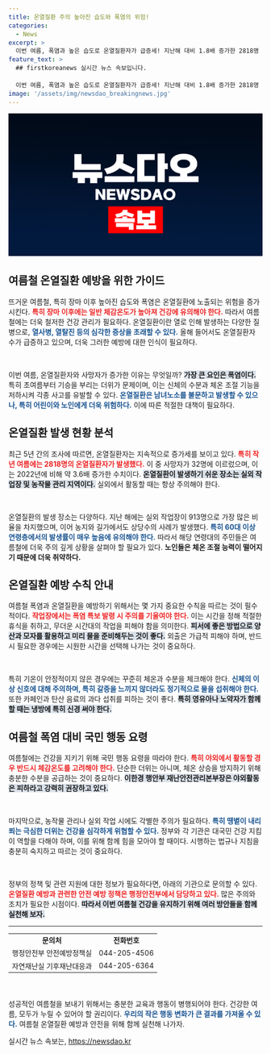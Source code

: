 ```yaml
---
title: 온열질환 주의 높아진 습도와 폭염의 위험!
categories:
  - News
excerpt: >
  이번 여름, 폭염과 높은 습도로 온열질환자가 급증세! 지난해 대비 1.8배 증가한 2818명 발생, 특히 60대 이상 노인층 주의 필요. 뜨거운 날씨, 건강 지키기 위한 필 survival 팁 공개!
feature_text: >
  ## firstkoreanews 실시간 뉴스 속보입니다.

  이번 여름, 폭염과 높은 습도로 온열질환자가 급증세! 지난해 대비 1.8배 증가한 2818명 발생, 특히 60대 이상 노인층 주의 필요. 뜨거운 날씨, 건강 지키기 위한 필 survival 팁 공개!
image: '/assets/img/newsdao_breakingnews.jpg'
---
```


<p><img src="/assets/img/newsdao_breakingnews.jpg" alt="firstkoreanews 속보" /></p>

<h2 data-ke-size="size26">여름철 온열질환 예방을 위한 가이드</h2>

<p data-ke-size="size16">뜨거운 여름철, 특히 장마 이후 높아진 습도와 폭염은 온열질환에 노출되는 위험을 증가시킨다. <b><span style="color: #ee2323;">특히 장마 이후에는 일반 체감온도가 높아져 건강에 유의해야 한다.</span></b> 따라서 여름철에는 더욱 철저한 건강 관리가 필요하다. 온열질환이란 열로 인해 발생하는 다양한 질병으로, <b><span style="color: #1a5490;">열사병, 열탈진 등의 심각한 증상을 초래할 수 있다.</span></b> 올해 들어서도 온열질환자 수가 급증하고 있으며, 더욱 그러한 예방에 대한 인식이 필요하다.</p>

<p data-ke-size="size16">&nbsp;</p>

<p>이번 여름, 온열질환자와 사망자가 증가한 이유는 무엇일까? <b><span style="background-color: #21538527;">가장 큰 요인은 폭염이다.</span></b> 특히 초여름부터 기승을 부리는 더위가 문제이며, 이는 신체의 수분과 체온 조절 기능을 저하시켜 각종 사고를 유발할 수 있다. <b><span style="color: #1a5490;">온열질환은 남녀노소를 불문하고 발생할 수 있으나, 특히 어린이와 노인에게 더욱 위험하다.</span></b> 이에 따른 적절한 대책이 필요하다.</p></p>

<h2 data-ke-size="size26">온열질환 발생 현황 분석</h2>

<p data-ke-size="size16">최근 5년 간의 조사에 따르면, 온열질환자는 지속적으로 증가세를 보이고 있다. <b><span style="color: #ee2323;">특히 작년 여름에는 2818명의 온열질환자가 발생했다.</span></b> 이 중 사망자가 32명에 이르렀으며, 이는 2022년에 비해 약 3.6배 증가한 수치이다. <b><span style="background-color: #21538527;">온열질환이 발생하기 쉬운 장소는 실외 작업장 및 농작물 관리 지역이다.</span></b> 실외에서 활동할 때는 항상 주의해야 한다.</p>

<p data-ke-size="size16">&nbsp;</p>

<p>온열질환의 발생 장소는 다양하다. 지난 해에는 실외 작업장이 913명으로 가장 많은 비율을 차지했으며, 이어 농지와 길가에서도 상당수의 사례가 발생했다. <b><span style="color: #1a5490;">특히 60대 이상 연령층에서의 발생률이 매우 높음에 유의해야 한다.</span></b> 따라서 해당 연령대의 주민들은 여름철에 더욱 주의 깊게 상황을 살펴야 할 필요가 있다. <b><span style="ee2323;">노인들은 체온 조절 능력이 떨어지기 때문에 더욱 취약하다.</span></b></p></p>

<h2 data-ke-size="size26">온열질환 예방 수칙 안내</h2>

<p data-ke-size="size16">여름철 폭염과 온열질환을 예방하기 위해서는 몇 가지 중요한 수칙을 따르는 것이 필수적이다. <b><span style="color: #ee2323;">작업장에서는 폭염 특보 발령 시 주의를 기울여야 한다.</span></b> 이는 시간을 정해 적절한 휴식을 취하고, 무더운 시간대의 작업을 피해야 함을 의미한다. <b><span style="background-color: #21538527;">피서에 좋은 방법으로 양산과 모자를 활용하고 미리 물을 준비해두는 것이 좋다.</span></b> 외출은 가급적 피해야 하며, 반드시 필요한 경우에는 시원한 시간을 선택해 나가는 것이 중요하다.</p>

<p data-ke-size="size16">&nbsp;</p>

<p>특히 기온이 안정적이지 않은 경우에는 꾸준히 체온과 수분을 체크해야 한다. <b><span style="color: #1a5490;">신체의 이상 신호에 대해 주의하며, 특히 갈증을 느끼지 않더라도 정기적으로 물을 섭취해야 한다.</span></b> 또한 카페인과 탄산 음료의 과다 섭취를 피하는 것이 좋다. <b><span style="background-color: #21538527;">특히 영유아나 노약자가 함께할 때는 냉방에 특히 신경 써야 한다.</span></b></p></p>

<h2 data-ke-size="size26">여름철 폭염 대비 국민 행동 요령</h2>

<p data-ke-size="size16">여름철에는 건강을 지키기 위해 국민 행동 요령을 따라야 한다. <b><span style="color: #ee2323;">특히 야외에서 활동할 경우 반드시 체감온도를 고려해야 한다.</span></b> 단순한 더위는 아니며, 체온 상승을 방지하기 위해 충분한 수분을 공급하는 것이 중요하다. <b><span style="background-color: #21538527;">이한경 행안부 재난안전관리본부장은 야외활동은 피하라고 강력히 권장하고 있다.</span></b></p>

<p data-ke-size="size16">&nbsp;</p>

<p>마지막으로, 농작물 관리나 실외 작업 시에도 각별한 주의가 필요하다. <b><span style="color: #1a5490;">특히 땡볕이 내리쬐는 극심한 더위는 건강을 심각하게 위협할 수 있다.</span></b> 정부와 각 기관은 대국민 건강 지킴이 역할을 다해야 하며, 이를 위해 함께 힘을 모아야 할 때이다. 시행하는 법규나 지침을 충분히 숙지하고 따르는 것이 중요하다.</p></p>

<p data-ke-size="size16">&nbsp;</p>

<p>정부의 정책 및 관련 지원에 대한 정보가 필요하다면, 아래의 기관으로 문의할 수 있다. <b><span style="color: #ee2323;">온열질환 예방과 관련한 안전 예방 정책은 행정안전부에서 담당하고 있다.</span></b> 많은 주의와 조치가 필요한 시점이다. <b><span style="background-color: #21538527;">따라서 이번 여름철 건강을 유지하기 위해 여러 방안들을 함께 실천해 보자.</span></b></p></p>

<hr />

<table style="width: 100%; border-collapse: collapse; margin-bottom: 20px;">
    <tr>
        <td style="text-align: center; height: 17px;"><b>문의처</b></td>
        <td style="text-align: center; height: 17px;"><b>전화번호</b></td>
    </tr>
    <tr>
        <td style="text-align: center; height: 17px;">행정안전부 안전예방정책실</td>
        <td style="text-align: center; height: 17px;">044-205-4506</td>
    </tr>
    <tr>
        <td style="text-align: center; height: 17px;">자연재난실 기후재난대응과</td>
        <td style="text-align: center; height: 17px;">044-205-6364</td>
    </tr>
</table>

<p data-ke-size="size16">&nbsp;</p>

<p>성공적인 여름철을 보내기 위해서는 충분한 교육과 행동이 병행되어야 한다. 건강한 여름, 모두가 누릴 수 있어야 할 권리이다. <b><span style="color: #1a5490;">우리의 작은 행동 변화가 큰 결과를 가져올 수 있다.</span></b> 여름철 온열질환 예방과 안전을 위해 함께 실천해 나가자.</p>
실시간 뉴스 속보는, <a href="https://newsdao.kr" rel="dofollow">https://newsdao.kr</a>


